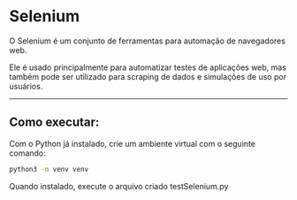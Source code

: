 # Selenium

O Selenium é um conjunto de ferramentas para automação de navegadores web.

Ele é usado principalmente para automatizar testes de aplicações web, mas também pode ser utilizado para scraping de dados e simulações de uso por usuários.

---

## Como executar:

Com o Python já instalado, crie um ambiente virtual com o seguinte comando:

```bash
python3 -m venv venv
```
Quando instalado, execute o arquivo criado testSelenium.py
